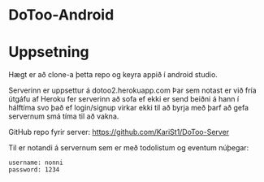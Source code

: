 # DoToo-Android

# Uppsetning

Hægt er að clone-a þetta repo og keyra appið í android studio. 

Serverinn er uppsettur á dotoo2.herokuapp.com
Þar sem notast er við fría útgáfu af Heroku fer serverinn að sofa ef ekki er send beiðni á hann í hálftíma svo  það ef login/signup virkar ekki til að byrja með þarf að gefa servernum smá tíma til að vakna.

GitHub repo fyrir server: https://github.com/KariSt1/DoToo-Server 

Til er notandi á servernum sem er með todolistum og eventum núþegar:
```
username: nonni
password: 1234
```

